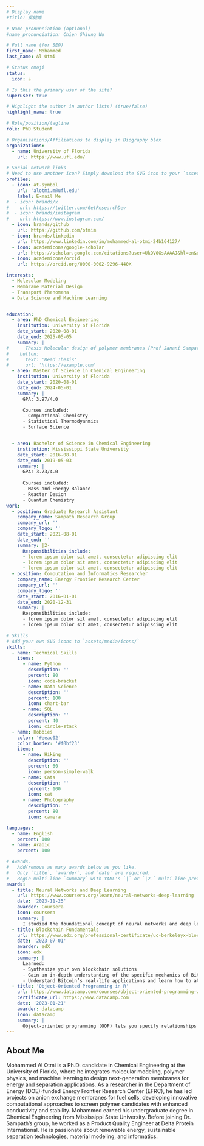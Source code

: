 ```yaml
---
# Display name
#title: 吳健雄

# Name pronunciation (optional)
#name_pronunciation: Chien Shiung Wu

# Full name (for SEO)
first_name: Mohammed
last_name: Al Otmi

# Status emoji
status:
  icon: ☕️

# Is this the primary user of the site?
superuser: true

# Highlight the author in author lists? (true/false)
highlight_name: true

# Role/position/tagline
role: PhD Student

# Organizations/Affiliations to display in Biography blox
organizations:
  - name: University of Florida
    url: https://www.ufl.edu/

# Social network links
# Need to use another icon? Simply download the SVG icon to your `assets/media/icons/` folder.
profiles:
  - icon: at-symbol
    url: 'alotmi.m@ufl.edu'
    label: E-mail Me
#  - icon: brands/x
#    url: https://twitter.com/GetResearchDev
#  - icon: brands/instagram
#    url: https://www.instagram.com/
  - icon: brands/github
    url: https://github.com/otmim
  - icon: brands/linkedin
    url: https://www.linkedin.com/in/mohammed-al-otmi-24b164127/
  - icon: academicons/google-scholar
    url: https://scholar.google.com/citations?user=UkOV0GsAAAAJ&hl=en&oi=ao
  - icon: academicons/orcid
    url: https://orcid.org/0000-0002-9296-440X

interests:
  - Molecular Modeling
  - Membrane Material Design
  - Transport Phenomena
  - Data Science and Machine Learning


education:
  - area: PhD Chemical Engineering
    institution: University of Florida
    date_start: 2020-08-01
    date_end: 2025-05-05
    summary: |
#      Thesis Molecular design of polymer membranes [Prof Janani Sampath ]. 
#    button:
#      text: 'Read Thesis'
#      url: 'https://example.com'
  - area: Master of Science in Chemical Engineering
    institution: University of Florida
    date_start: 2020-08-01
    date_end: 2024-05-01
    summary: |
      GPA: 3.97/4.0

      Courses included:
      - Compuational Chemistry
      - Statistical Thermodyanmics
      - Surface Science


  - area: Bachelor of Science in Chemical Engineering
    institution: Mississippi State University
    date_start: 2016-08-01
    date_end: 2019-05-03
    summary: |
      GPA: 3.73/4.0
      
      Courses included:
      - Mass and Energy Balance
      - Reacter Design
      - Quantum Chemistry
work:
  - position: Graduate Research Assistant
    company_name: Sampath Research Group
    company_url: ''
    company_logo: ''
    date_start: 2021-08-01
    date_end: ''
    summary: |2-
      Responsibilities include:
      - lorem ipsum dolor sit amet, consectetur adipiscing elit
      - lorem ipsum dolor sit amet, consectetur adipiscing elit
      - lorem ipsum dolor sit amet, consectetur adipiscing elit
  - position: Computation and Informatics Researcher
    company_name: Energy Frontier Research Center
    company_url: ''
    company_logo: ''
    date_start: 2016-01-01
    date_end: 2020-12-31
    summary: |
      Responsibilities include:
      - lorem ipsum dolor sit amet, consectetur adipiscing elit
      - lorem ipsum dolor sit amet, consectetur adipiscing elit

# Skills
# Add your own SVG icons to `assets/media/icons/`
skills:
  - name: Technical Skills
    items:
      - name: Python
        description: ''
        percent: 80
        icon: code-bracket
      - name: Data Science
        description: ''
        percent: 100
        icon: chart-bar
      - name: SQL
        description: ''
        percent: 40
        icon: circle-stack
  - name: Hobbies
    color: '#eeac02'
    color_border: '#f0bf23'
    items:
      - name: Hiking
        description: ''
        percent: 60
        icon: person-simple-walk
      - name: Cats
        description: ''
        percent: 100
        icon: cat
      - name: Photography
        description: ''
        percent: 80
        icon: camera

languages:
  - name: English
    percent: 100
  - name: Arabic
    percent: 100

# Awards.
#   Add/remove as many awards below as you like.
#   Only `title`, `awarder`, and `date` are required.
#   Begin multi-line `summary` with YAML's `|` or `|2-` multi-line prefix and indent 2 spaces below.
awards:
  - title: Neural Networks and Deep Learning
    url: https://www.coursera.org/learn/neural-networks-deep-learning
    date: '2023-11-25'
    awarder: Coursera
    icon: coursera
    summary: |
      I studied the foundational concept of neural networks and deep learning. By the end, I was familiar with the significant technological trends driving the rise of deep learning; build, train, and apply fully connected deep neural networks; implement efficient (vectorized) neural networks; identify key parameters in a neural network’s architecture; and apply deep learning to your own applications.
  - title: Blockchain Fundamentals
    url: https://www.edx.org/professional-certificate/uc-berkeleyx-blockchain-fundamentals
    date: '2023-07-01'
    awarder: edX
    icon: edx
    summary: |
      Learned:
      - Synthesize your own blockchain solutions
      - Gain an in-depth understanding of the specific mechanics of Bitcoin
      - Understand Bitcoin’s real-life applications and learn how to attack and destroy Bitcoin, Ethereum, smart contracts and Dapps, and alternatives to Bitcoin’s Proof-of-Work consensus algorithm
  - title: 'Object-Oriented Programming in R'
    url: https://www.datacamp.com/courses/object-oriented-programming-with-s3-and-r6-in-r
    certificate_url: https://www.datacamp.com
    date: '2023-01-21'
    awarder: datacamp
    icon: datacamp
    summary: |
      Object-oriented programming (OOP) lets you specify relationships between functions and the objects that they can act on, helping you manage complexity in your code. This is an intermediate level course, providing an introduction to OOP, using the S3 and R6 systems. S3 is a great day-to-day R programming tool that simplifies some of the functions that you write. R6 is especially useful for industry-specific analyses, working with web APIs, and building GUIs.
---
```


## About Me

Mohammed Al Otmi is a Ph.D. candidate in Chemical Engineering at the University of Florida, where he integrates molecular modeling, polymer physics, and machine learning to design next-generation membranes for energy and separation applications. As a researcher in the Department of Energy (DOE)-funded Energy Frontier Research Center (EFRC), he has led projects on anion exchange membranes for fuel cells, developing innovative computational approaches to screen polymer candidates with enhanced conductivity and stability. Mohammed earned his undergraduate degree in Chemical Engineering from Mississippi State University. Before joining Dr. Sampath’s group, he worked as a Product Quality Engineer at Delta Protein International. He is passionate about renewable energy, sustainable separation technologies, material modeling, and informatics.
